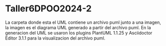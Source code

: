 # Taller6DPOO2024-2
La carpeta donde esta el UML contiene un archivo puml junto a una imagen, la imagen es el diagrama UML generado a partir del archivo puml.
En la generacion del UML se usaron los plugins PlantUML 1.1.25 y Asciidoctor Editor 3.1.1 para la visualizacion del archivo puml.
